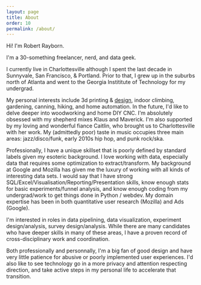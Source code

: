 ```yaml
---
layout: page
title: About
order: 10
permalink: /about/
---
```


Hi! I'm Robert Rayborn.

I'm a 30-something freelancer, nerd, and data geek.

I currently live in Charlottesville although I spent the last decade in Sunnyvale, San Francisco, & Portland. Prior to that, I grew up in the suburbs north of Atlanta and went to the Georgia Instititute of Technology for my undergrad.

My personal interests include 3d printing & [design](https://www.thingiverse.com/future_luddite/designs), indoor climbing, gardening, canning, hiking, and home automation. In the future, I'd like to delve deeper into woodworking and home DIY CNC. I'm absolutely obsessed with my shepherd mixes Klaus and Maverick. I'm also supported by my loving and wonderful fiance Caitlin, who brought us to Charlottesville with her work. My (admittedly poor) taste in music occupies three main areas: jazz/disco/funk, early 2010s hip hop, and punk rock/ska.

Professionally, I have a unique skillset that is poorly defined by standard labels given my esoteric background. I love working with data, especially data that requires some optimization to extract/transform. My background at Google and Mozilla has given me the luxury of working with all kinds of interesting data sets. I would say that I have strong SQL/Excel/Visualisation/Reporting/Presentation skills, know enough stats for basic experiments/funnel analysis, and know enough coding from my undergrad/work to get things done in Python / webdev. My domain expertise has been in both quantitative user research (Mozilla) and Ads (Google).

I'm interested in roles in data pipelining, data visualization, experiment design/analysis, survey design/analysis. While there are many candidates who have deeper skills in many of these areas, I have a proven record of cross-disciplinary work and coordination.

Both professionally and personnally, I'm a big fan of good design and have very little patience for abusive or poorly implemented user experiences. I'd also like to see technology go in a more privacy and attention respecting direction, and take active steps in my personal life to accelerate that transition.

